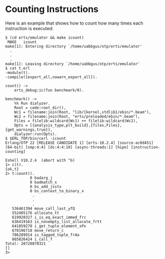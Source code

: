 Counting Instructions
=====================

Here is an example that shows how to count how many times each
instruction is executed:

    $ (cd erts/emulator && make icount)
     MAKE	icount
    make[1]: Entering directory `/home/uabbgus/otp/erts/emulator'
      .
      .
      .
    make[1]: Leaving directory `/home/uabbgus/otp/erts/emulator'
    $ cat t.erl
    -module(t).
    -compile([export_all,nowarn_export_all]).

    count() ->
        erts_debug:ic(fun benchmark/0).

    benchmark() ->
        %% Run dialyzer.
        Root = code:root_dir(),
        Wc1 = filename:join(Root, "lib/{kernel,stdlib}/ebin/*.beam"),
        Wc2 = filename:join(Root, "erts/preloaded/ebin/*.beam"),
        Files = filelib:wildcard(Wc1) ++ filelib:wildcard(Wc2),
        Opts = [{analysis_type,plt_build},{files,Files},{get_warnings,true}],
        dialyzer:run(Opts).
    $ $ERL_TOP/bin/cerl -icount
    Erlang/OTP 22 [RELEASE CANDIDATE 1] [erts-10.2.4] [source-ac0d451] [64-bit] [smp:4:4] [ds:4:4:10] [async-threads:1] [hipe] [instruction-counting]

    Eshell V10.2.4  (abort with ^G)
    1> c(t).
    {ok,t}
    2> t:count().
               0 badarg_j
               0 badmatch_x
               0 bs_add_jsstx
               0 bs_context_to_binary_x
                .
                .
                .
       536461394 move_call_last_yfQ
       552405176 allocate_tt
       619920327 i_is_eq_exact_immed_frc
       636419163 is_nonempty_list_allocate_frtt
       641859278 i_get_tuple_element_xPx
       678196718 move_return_c
       786289914 is_tagged_tuple_frAa
       865826424 i_call_f
    Total: 20728870321
    []
    3>
